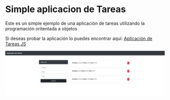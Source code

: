 <!DOCTYPE html>
<html lang="en">
    <head>
        <meta charset="UTF-8">
        <meta name="viewport" content="width=device-width, initial-scale=1.0">
        <link rel="stylesheet" href="https://cdn.jsdelivr.net/npm/bootstrap@4.5.3/dist/css/bootstrap.min.css" integrity="sha384-TX8t27EcRE3e/ihU7zmQxVncDAy5uIKz4rEkgIXeMed4M0jlfIDPvg6uqKI2xXr2" crossorigin="anonymous">
        <title>Documentación</title>
    </head>
    <body>
        <div class="container mt-5">
            <div class="jumbotron">
                <h1 class="display-4 text-primary">Simple aplicacion de Tareas</h1>
                <p class="text-muted">Este es un simple ejemplo de una aplicación de tareas utilizando la programación oritentada a objetos</p>
            </div>
            <p class="text-muted">
                Si deseas probar la aplicación lo puedes encontrar aquí: <a href="#">Aplicación de Tareas JS</a>
            </p>
            <img src="./app-js-task.PNG" class="img-responsive w-100" alt="">
        </div>      
    </body>
</html>